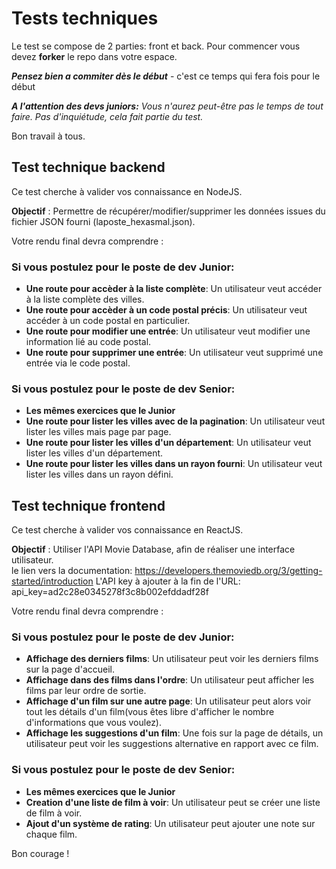 # Tests techniques

Le test se compose de 2 parties: front et back.
Pour commencer vous devez **forker** le repo dans votre espace.

**_Pensez bien a commiter dès le début_** - c'est ce temps qui fera fois pour le début

**_A l'attention des devs juniors:_**
_Vous n'aurez peut-être pas le temps de tout faire. Pas d'inquiétude, cela fait partie du test._

Bon travail à tous.

## Test technique backend

Ce test cherche à valider vos connaissance en NodeJS.

**Objectif** : Permettre de récupérer/modifier/supprimer les données issues du fichier JSON fourni (laposte_hexasmal.json).

Votre rendu final devra comprendre :

### Si vous postulez pour le poste de dev Junior:

- **Une route pour accèder à la liste complète**: Un utilisateur veut accéder à la liste complète des villes.</br>
- **Une route pour accèder à un code postal précis**: Un utilisateur veut accéder à un code postal en particulier.</br>
- **Une route pour modifier une entrée**: Un utilisateur veut modifier une information lié au code postal.</br>
- **Une route pour supprimer une entrée**: Un utilisateur veut supprimé une entrée via le code postal.</br>

### Si vous postulez pour le poste de dev Senior:

- **Les mêmes exercices que le Junior**</br>
- **Une route pour lister les villes avec de la pagination**: Un utilisateur veut lister les villes mais page par page.</br>
- **Une route pour lister les villes d'un département**: Un utilisateur veut lister les villes d'un département.</br>
- **Une route pour lister les villes dans un rayon fourni**: Un utilisateur veut lister les villes dans un rayon défini.</br>

## Test technique frontend

Ce test cherche à valider vos connaissance en ReactJS.

**Objectif** : Utiliser l'API Movie Database, afin de réaliser une interface utilisateur.</br>
le lien vers la documentation: https://developers.themoviedb.org/3/getting-started/introduction
L'API key à ajouter à la fin de l'URL: api_key=ad2c28e0345278f3c8b002efddadf28f

Votre rendu final devra comprendre :

### Si vous postulez pour le poste de dev Junior:

- **Affichage des derniers films**: Un utilisateur peut voir les derniers films sur la page d'accueil.</br>
- **Affichage dans des films dans l'ordre**: Un utilisateur peut afficher les films par leur ordre de sortie.</br>
- **Affichage d'un film sur une autre page**: Un utilisateur peut alors voir tout les détails d'un film(vous êtes libre d'afficher le nombre d'informations que vous voulez).</br>
- **Affichage les suggestions d'un film**: Une fois sur la page de détails, un utilisateur peut voir les suggestions alternative en rapport avec ce film.</br>

### Si vous postulez pour le poste de dev Senior:

- **Les mêmes exercices que le Junior**</br>
- **Creation d'une liste de film à voir**: Un utilisateur peut se créer une liste de film à voir.</br>
- **Ajout d'un système de rating**: Un utilisateur peut ajouter une note sur chaque film.</br>

Bon courage !
